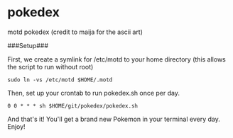 pokedex
=======

motd pokedex (credit to maija for the ascii art)

###Setup###

First, we create a symlink for /etc/motd to your home directory (this allows the script to run without root)

```
sudo ln -vs /etc/motd $HOME/.motd
```

Then, set up your crontab to run pokedex.sh once per day.
```
0 0 * * * sh $HOME/git/pokedex/pokedex.sh
```

And that's it! You'll get a brand new Pokemon in your terminal every day. Enjoy!
